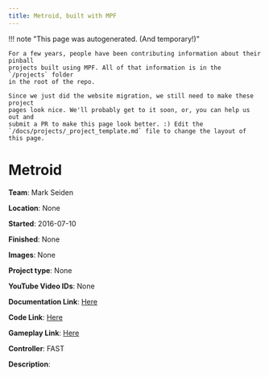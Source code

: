 ```yaml
---
title: Metroid, built with MPF
---
```


<!-- This file is used as the template for all the individual project pages. -->

!!! note "This page was autogenerated. (And temporary!)"

    For a few years, people have been contributing information about their pinball
    projects built using MPF. All of that information is in the `/projects` folder
    in the root of the repo.

    Since we just did the website migration, we still need to make these project
    pages look nice. We'll probably get to it soon, or, you can help us out and
    submit a PR to make this page look better. :) Edit the
    `/docs/projects/_project_template.md` file to change the layout of this page.

# Metroid

**Team**: Mark Seiden

**Location**: None

**Started**: 2016-07-10

**Finished**: None

**Images**: None

**Project type**: None

**YouTube Video IDs**: None

**Documentation Link**: [Here](https://pinside.com/pinball/forum/topic/metroid-pinball)


**Code Link**: [Here](https://github.com/mwseiden/metroid_pinball)


**Gameplay Link**: [Here](https://twitch.tv/thearrrrrcade)


**Controller**: FAST

**Description**:



<!-- Note, do not edit this file directly, as it will be overwritten when the list is regenerated.

To edit information about a project, edit the project's YAML file in the `/projects` folder. (Off the
root of the repo, not this folder which is `/www/projects`.)

To edit the look and feel or layout of this page, edit the `_project_template.md` file in the `/www/projects` folder. -->